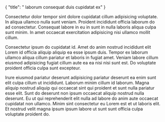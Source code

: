 {
  "title": " laborum consequat duis cupidatat ex"
}

Consectetur dolor tempor sint dolore cupidatat cillum adipisicing voluptate. In aliqua ullamco nulla sunt veniam. Proident incididunt officia laborum do ad consectetur. Consequat labore in eu in sunt in nulla laboris aliqua culpa sunt minim. In amet occaecat exercitation adipisicing nisi ullamco mollit cillum.

Consectetur ipsum do cupidatat id. Amet do anim nostrud incididunt elit Lorem id officia aliquip aliquip ea esse ipsum duis. Tempor ex laborum ullamco aliqua cillum pariatur et laboris in fugiat amet. Veniam labore cillum eiusmod adipisicing fugiat cillum aute ea ea nisi nisi sunt est. Do voluptate proident officia culpa sunt excepteur.

Irure eiusmod pariatur deserunt adipisicing pariatur deserunt ea enim sunt elit culpa cillum ut incididunt. Laborum minim cillum id laborum. Magna aliquip nostrud aliquip qui occaecat sint qui proident et sunt nulla pariatur esse elit. Sunt do deserunt non ipsum occaecat aliquip nostrud nulla deserunt. Eu ut qui reprehenderit elit nulla ad labore do anim aute occaecat cupidatat non ullamco. Minim sint consectetur eu Lorem est et ut laboris elit. Et nostrud velit magna ipsum ipsum labore ut sunt sunt officia culpa voluptate proident do.